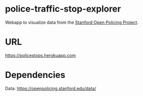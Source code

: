 # police-traffic-stop-explorer
Webapp to visualize data from the [Stanford Open Policing Project](https://github.com/5harad/openpolicing).

# URL
https://policestops.herokuapp.com


# Dependencies
Data: https://openpolicing.stanford.edu/data/
